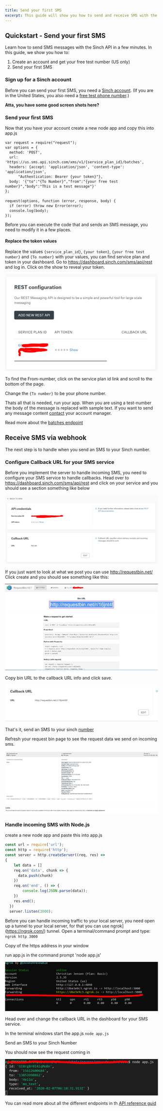 ```yaml
---
title: Send your first SMS
excerpt: This guide will show you how to send and receive SMS with the sinch API in minutes.
---
```


## Quickstart - Send your first SMS

Learn how to send SMS messages with the Sinch API in a few minutes. In this guide, we  show you how to:

1. Create an account and get your free test number (US only)
2. Send your first SMS

### Sign up for a Sinch account

Before you can send your first SMS, you need a [Sinch
account](https://dashboard.sinch.com/signup). (If you are in the United States,
you also need a [free test phone
number](https://dashboard.sinch.com/numbers/your-numbers/numbers).)

**Atta, you have some good screen shots here?**

### Send your first SMS

Now that you have your account create a new node app and copy this into app.js

```nodejs
var request = require("request");
var options = {
  method: 'POST',
  url: 'https://us.sms.api.sinch.com/xms/v1/{service_plan_id}/batches',
  headers: {accept: 'application/json', 'content-type': 'application/json', 
      "Authentication: Bearer {your token}"},
  body: '{"to":"{To Number}","from":"{your free test number}","body":"This is a test message"}'
};

request(options, function (error, response, body) {
  if (error) throw new Error(error);
  console.log(body);
});
```

Before you can execute the code that and sends an SMS message, you need to
modify it in a few places.

#### Replace the token values

Replace the values `{service_plan_id}`, `{your token}`, `{your free test
number}` and `{To number}` with your values, you can find service plan and token
in your dashboard. Go to https://dashboard.sinch.com/sms/api/rest and log in.
Click on the show to reveal your token.

![Screen shot of dashboard](images/sms-quickstart-dash.png)

To find the From-number, click on the service plan id link and scroll to the
bottom of the page.

Change the `{To number}` to be your phone number.

Thats all that is needed, run your app. When you are using a test-number the body
of the message is replaced with sample text. If you want to send any message
content [contact](https://dashboard.sinch.com/sms/overview) your account
manager.

Read more about the [batches
endpoint](https://developers.sinch.com/reference/#sendsms)

## Receive SMS via webhook

The next step is to handle when you send an SMS to your Sinch number.

### Configure Callback URL for your SMS service

Before you implement the server to handle incoming SMS, you need to configure
your SMS service to handle callbacks. Head over to
https://dashboard.sinch.com/sms/api/rest and click on your service and you
should see a section something like below

![Screen shot of dashboard](images/sms-callback-url.png)

If you just want to look at what we post you can use http://requestbin.net/
Click create and you should see something like this:

![Screen shot of request bin](images/requestbin.png)

Copy bin URL to the callback URL info and click save.

![Screen shot of callback configured](images/callbackurlconfigured.png)

That's it, send an SMS to your sinch
[number](https://dashboard.sinch.com/numbers/your-numbers/numbers)

Refresh your request bin page to see the request data we send on incoming sms.

![requestbin request](images/requestbin-request.png)

### Handle incoming SMS with Node.js

create a new node app and paste this into app.js

```javascript
const url = require('url');
const http = require('http');
const server = http.createServer((req, res) =>
{
    let data = []
    req.on('data', chunk => {
      data.push(chunk)
    })
    req.on('end', () => {
        console.log(JSON.parse(data));
    })
    res.end();
  })
  server.listen(3000);
```

Before you can handle incoming traffic to your local server, you need open up a tunnel to your local server, for that you can use ngrok](https://ngrok.com/) tunnel. Open a terminal/command prompt and type:
`ngrok http 3000`

Copy of the https address in your window

run app.js in the command prompt 'node app.js'

![requestbin request](images/ngrok.png)

Head over and change the callback URL in the dashboard for your SMS service.

In the terminal windows start the app.js `node app.js`

Send an SMS to your Sinch Number

You should now see the request coming in

![requestbin request](images/noderesponse.png)

You can read more about all the different endpoints in th [API reference guid](https://developers.sinch.com/v1.0.1/reference)